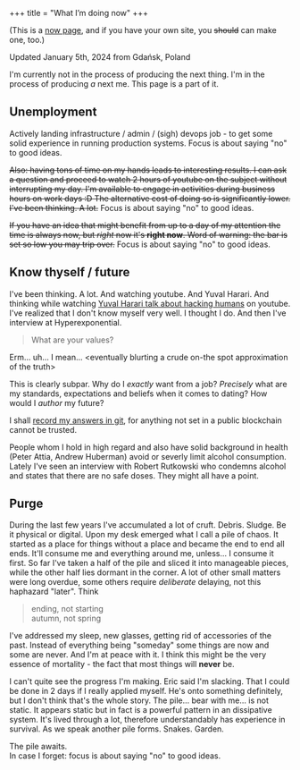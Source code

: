 +++
title = "What I’m doing now"
+++

(This is a [now page](https://nownownow.com/about), and if you have your own site, you ~~should~~ can make one, too.) 

Updated January 5th, 2024 from Gdańsk, Poland
<!--- TODO: do some build magic so that this is worked out from commit-->

I'm currently not in the process of producing the next thing. I'm in the process of producing *a* next me. This page is a part of it.

## Unemployment
Actively landing infrastructure / admin / (sigh) devops job - to get some solid experience in running production systems. Focus is about saying "no" to good ideas.

~~Also: having tons of time on my hands leads to interesting results. I can ask a question and proceed to watch 2 hours of youtube on the subject without interrupting my day. I'm available to engage in activities during business hours on work days :D The alternative cost of doing so is significantly lower. I've been thinking. A lot.~~ Focus is about saying "no" to good ideas.

~~If you have an idea that might benefit from up to a day of my attention the time is always now, but *right* now it's **right now**. Word of warning: the bar is set so low you may trip over.~~ Focus is about saying "no" to good ideas.

## Know thyself / future
I've been thinking. A lot. And watching youtube. And Yuval Harari. And thinking while watching [Yuval Harari talk about hacking humans](https://www.youtube.com/watch?v=j0uw7Xc0fLk) on youtube. I've realized that I don't know myself very well. I thought I do. And then I've interview at Hyperexponential.

> What are your values?

Erm... uh... I mean... \<eventually blurting a crude on-the spot approximation of the truth\>

This is clearly subpar. Why do I *exactly* want from a job? *Precisely* what are my standards, expectations and beliefs when it comes to dating? How would I *author* my future?

I shall [record my answers in git](/about), for anything not set in a public blockchain cannot be trusted.

People whom I hold in high regard and also have solid background in health (Peter Attia, Andrew Huberman) avoid or severly limit alcohol consumption. Lately I've seen an interview with Robert Rutkowski who condemns alcohol and states that there are no safe doses. They might all have a point.

## Purge
During the last few years I've accumulated a lot of cruft. Debris. Sludge. Be it physical or digital. Upon my desk emerged what I call a pile of chaos. It started as a place for things without a place and became the end to end all ends. It'll consume me and everything around me, unless... I consume it first. So far I've taken a half of the pile and sliced it into manageable pieces, while the other half lies dormant in the corner. A lot of other small matters were long overdue, some others require *deliberate* delaying, not this haphazard "later". Think 

> ending, not starting  
> autumn, not spring

I've addressed my sleep, new glasses, getting rid of accessories of the past. Instead of everything being "someday" some things are now and some are never. And I'm at peace with it. I think this might be the very essence of mortality - the fact that most things will **never** be.

I can't quite see the progress I'm making. Eric said I'm slacking. That I could be done in 2 days if I really applied myself. He's onto something definitely, but I don't think that's the whole story. The pile... bear with me... is not static. It appears static but in fact is a powerful pattern in an dissipative system. It's lived through a lot, therefore understandably has experience in survival. As we speak another pile forms. Snakes. Garden.

The pile awaits.  
In case I forget: focus is about saying "no" to good ideas.
